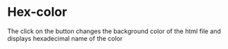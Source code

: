 # Hex-color
The click on the button changes the background color of the html file and displays hexadecimal name of the color
